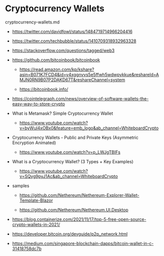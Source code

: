 # Cryptocurrency Wallets

cryptocurrency-wallets.md

*   https://twitter.com/davidfowl/status/1484719714966204416

*   https://twitter.com/techbubble/status/1410709318932963328

*   https://stackoverflow.com/questions/tagged/web3

*   https://github.com/bitcoinbook/bitcoinbook

    *   https://read.amazon.com/kp/kshare?asin=B071K7FCD4&id=y4xggnvvs5e5ffwh5wdwpykkue&reshareId=AMJN0RN9B07P2DAKD67T&reshareChannel=system

    *   https://bitcoinbook.info/

*   https://cointelegraph.com/news/overview-of-software-wallets-the-easy-way-to-store-crypto

*   What is Metamask? Simple Cryptocurrency Wallet

    *   https://www.youtube.com/watch?v=byWul4xOBx0&feature=emb_logo&ab_channel=WhiteboardCrypto

*   Cryptocurrency Wallets - Public and Private Keys (Asymmetric Encryption Animated)

    *   https://www.youtube.com/watch?v=p_LWJgTBIFs

*   What is a Cryptocurrency Wallet? (3 Types + Key Examples)

    *   https://www.youtube.com/watch?v=SQyg9pyJ1Ac&ab_channel=WhiteboardCrypto

*   samples

    *   https://github.com/Nethereum/Nethereum-Explorer-Wallet-Template-Blazor 
    
    *   https://github.com/Nethereum/Nethereum.UI.Desktop

*   https://blog.containerize.com/2021/11/17/top-5-free-open-source-crypto-wallets-in-2021/

*   https://developer.bitcoin.org/devguide/p2p_network.html

*   https://medium.com/singapore-blockchain-dapps/bitcoin-wallet-in-c-31418758dc7b

